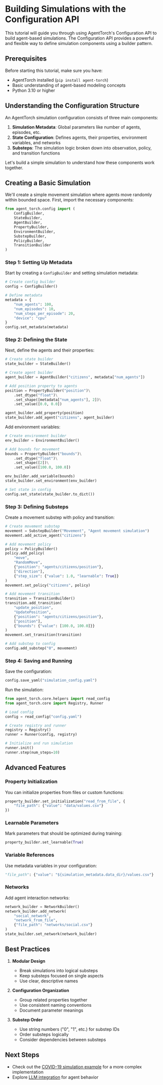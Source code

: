# Building Simulations with the Configuration API

This tutorial will guide you through using AgentTorch's Configuration API to build agent-based simulations. The Configuration API provides a powerful and flexible way to define simulation components using a builder pattern.

## Prerequisites

Before starting this tutorial, make sure you have:
- AgentTorch installed (`pip install agent-torch`)
- Basic understanding of agent-based modeling concepts
- Python 3.10 or higher

## Understanding the Configuration Structure

An AgentTorch simulation configuration consists of three main components:

1. **Simulation Metadata**: Global parameters like number of agents, episodes, etc.
2. **State Configuration**: Defines agents, their properties, environment variables, and networks
3. **Substeps**: The simulation logic broken down into observation, policy, and transition functions

Let's build a simple simulation to understand how these components work together.

## Creating a Basic Simulation

We'll create a simple movement simulation where agents move randomly within bounded space. First, import the necessary components:

```python
from agent_torch.config import (
    ConfigBuilder,
    StateBuilder,
    AgentBuilder,
    PropertyBuilder,
    EnvironmentBuilder,
    SubstepBuilder,
    PolicyBuilder,
    TransitionBuilder
)
```

### Step 1: Setting Up Metadata

Start by creating a `ConfigBuilder` and setting simulation metadata:

```python
# Create config builder
config = ConfigBuilder()

# Define metadata
metadata = {
    "num_agents": 100,
    "num_episodes": 10,
    "num_steps_per_episode": 20,
    "device": "cpu"
}
config.set_metadata(metadata)
```

### Step 2: Defining the State

Next, define the agents and their properties:

```python
# Create state builder
state_builder = StateBuilder()

# Create agent builder
agent_builder = AgentBuilder("citizens", metadata["num_agents"])

# Add position property to agents
position = PropertyBuilder("position")\
    .set_dtype("float")\
    .set_shape([metadata["num_agents"], 2])\
    .set_value([0.0, 0.0])

agent_builder.add_property(position)
state_builder.add_agent("citizens", agent_builder)
```

Add environment variables:

```python
# Create environment builder
env_builder = EnvironmentBuilder()

# Add bounds for movement
bounds = PropertyBuilder("bounds")\
    .set_dtype("float")\
    .set_shape([2])\
    .set_value([100.0, 100.0])

env_builder.add_variable(bounds)
state_builder.set_environment(env_builder)

# Set state in config
config.set_state(state_builder.to_dict())
```

### Step 3: Defining Substeps

Create a movement substep with policy and transition:

```python
# Create movement substep
movement = SubstepBuilder("Movement", "Agent movement simulation")
movement.add_active_agent("citizens")

# Add movement policy
policy = PolicyBuilder()
policy.add_policy(
    "move",
    "RandomMove",
    {"position": "agents/citizens/position"},
    ["direction"],
    {"step_size": {"value": 1.0, "learnable": True}}
)
movement.set_policy("citizens", policy)

# Add movement transition
transition = TransitionBuilder()
transition.add_transition(
    "update_position",
    "UpdatePosition",
    {"position": "agents/citizens/position"},
    ["position"],
    {"bounds": {"value": [100.0, 100.0]}}
)
movement.set_transition(transition)

# Add substep to config
config.add_substep("0", movement)
```

### Step 4: Saving and Running

Save the configuration:

```python
config.save_yaml("simulation_config.yaml")
```

Run the simulation:

```python
from agent_torch.core.helpers import read_config
from agent_torch.core import Registry, Runner

# Load config
config = read_config("config.yaml")

# Create registry and runner
registry = Registry()
runner = Runner(config, registry)

# Initialize and run simulation
runner.init()
runner.step(num_steps=10)
```

## Advanced Features

### Property Initialization
You can initialize properties from files or custom functions:

```python
property_builder.set_initialization("read_from_file", {
    "file_path": {"value": "data/values.csv"}
})
```

### Learnable Parameters
Mark parameters that should be optimized during training:

```python
property_builder.set_learnable(True)
```

### Variable References
Use metadata variables in your configuration:

```python
"file_path": {"value": "${simulation_metadata.data_dir}/values.csv"}
```

### Networks
Add agent interaction networks:

```python
network_builder = NetworkBuilder()
network_builder.add_network(
    "social_network",
    "network_from_file",
    {"file_path": "networks/social.csv"}
)
state_builder.set_network(network_builder)
```

## Best Practices

1. **Modular Design**
   - Break simulations into logical substeps
   - Keep substeps focused on single aspects
   - Use clear, descriptive names

2. **Configuration Organization**
   - Group related properties together
   - Use consistent naming conventions
   - Document parameter meanings

3. **Substep Order**
   - Use string numbers ("0", "1", etc.) for substep IDs
   - Order substeps logically
   - Consider dependencies between substeps

## Next Steps

- Check out the [COVID-19 simulation example](../../examples/models/covid/) for a more complex implementation
- Explore [LLM integration](../creating-archetypes/) for agent behavior
